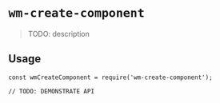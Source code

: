 # `wm-create-component`

> TODO: description

## Usage

```
const wmCreateComponent = require('wm-create-component');

// TODO: DEMONSTRATE API
```
